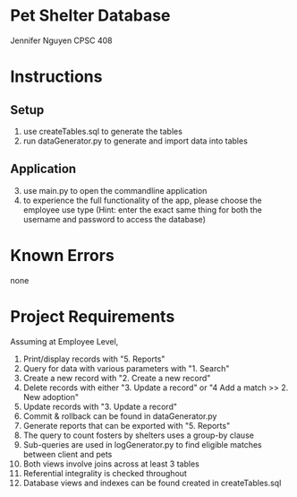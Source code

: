 # Pet Shelter Database

Jennifer Nguyen
CPSC 408

# Instructions
## Setup
1. use createTables.sql to generate the tables
2. run dataGenerator.py to generate and import data into tables
## Application
3. use main.py to open the commandline application
4. to experience the full functionality of the app, please choose the employee use type 
(Hint: enter the exact same thing for both the username and password to access the database)

# Known Errors
none

# Project Requirements
Assuming at Employee Level,
1. Print/display records with "5. Reports"
2. Query for data with various parameters with "1. Search"
3. Create a new record with "2. Create a new record"
4. Delete records with either "3. Update a record" or "4 Add a match >> 2. New adoption"
5. Update records with "3. Update a record"
6. Commit & rollback can be found in dataGenerator.py
7. Generate reports that can be exported with "5. Reports"
8. The query to count fosters by shelters uses a group-by clause
9. Sub-queries are used in logGenerator.py to find eligible matches between client and pets
10. Both views involve joins across at least 3 tables
11. Referential integrality is checked throughout
12. Database views and indexes can be found created in createTables.sql